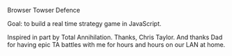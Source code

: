 Browser Towser Defence

Goal: to build a real time strategy game in JavaScript.

Inspired in part by Total Annihilation. Thanks, Chris Taylor. And thanks Dad for having epic TA battles with me for hours and hours on our LAN at home.
